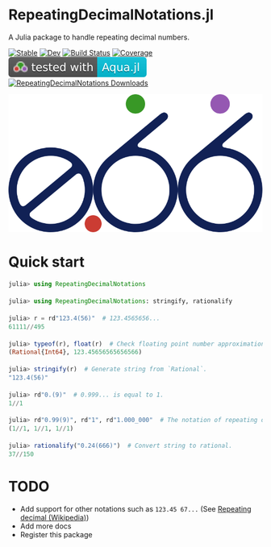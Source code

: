 # RepeatingDecimalNotations.jl

A Julia package to handle repeating decimal numbers.

[![Stable](https://img.shields.io/badge/docs-stable-blue.svg)](https://hyrodium.github.io/RepeatingDecimalNotations.jl/stable)
[![Dev](https://img.shields.io/badge/docs-dev-blue.svg)](https://hyrodium.github.io/RepeatingDecimalNotations.jl/dev)
[![Build Status](https://github.com/hyrodium/RepeatingDecimalNotations.jl/workflows/CI/badge.svg)](https://github.com/hyrodium/RepeatingDecimalNotations.jl/actions)
[![Coverage](https://codecov.io/gh/hyrodium/RepeatingDecimalNotations.jl/branch/main/graph/badge.svg)](https://codecov.io/gh/hyrodium/RepeatingDecimalNotations.jl)
[![Aqua QA](https://raw.githubusercontent.com/JuliaTesting/Aqua.jl/master/badge.svg)](https://github.com/JuliaTesting/Aqua.jl)
[![RepeatingDecimalNotations Downloads](https://shields.io/endpoint?url=https://pkgs.genieframework.com/api/v1/badge/RepeatingDecimalNotations)](https://pkgs.genieframework.com?packages=RepeatingDecimalNotations)

<p align="center">
   <img src = "docs/src/assets/logo.svg" />
</p>

# Quick start

```julia
julia> using RepeatingDecimalNotations

julia> using RepeatingDecimalNotations: stringify, rationalify

julia> r = rd"123.4(56)"  # 123.4565656...
61111//495

julia> typeof(r), float(r)  # Check floating point number approximation.
(Rational{Int64}, 123.45656565656566)

julia> stringify(r)  # Generate string from `Rational`.
"123.4(56)"

julia> rd"0.(9)"  # 0.999... is equal to 1.
1//1

julia> rd"0.99(9)", rd"1", rd"1.000_000"  # The notation of repeating decimals is not unique.
(1//1, 1//1, 1//1)

julia> rationalify("0.24(666)")  # Convert string to rational.
37//150
```

# TODO
- Add support for other notations such as `123.45 67...` (See [Repeating decimal (Wikipedia)](https://en.wikipedia.org/wiki/Repeating_decimal))
- Add more docs
- Register this package
